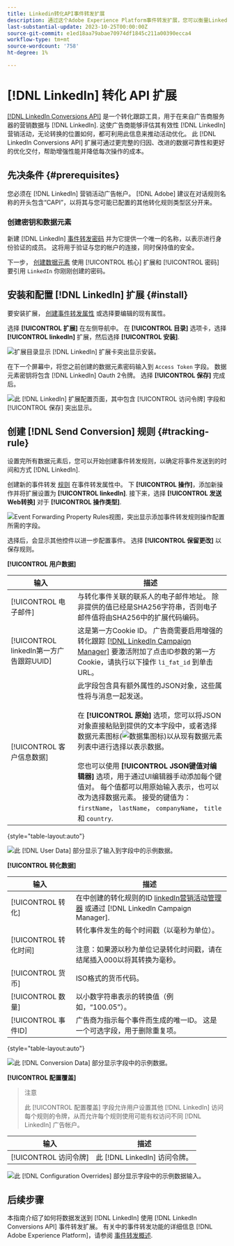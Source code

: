 ```yaml
---
title: Linkedin转化API事件转发扩展
description: 通过这个Adobe Experience Platform事件转发扩展，您可以衡量Linkedin营销活动的效果。
last-substantial-update: 2023-10-25T00:00:00Z
source-git-commit: e1ed18aa79abae70974df1845c211a00390ecca4
workflow-type: tm+mt
source-wordcount: '758'
ht-degree: 1%

---
```


# [!DNL LinkedIn] 转化 API 扩展

[[!DNL LinkedIn Conversions API]](https://learn.microsoft.com/en-us/linkedin/marketing/integrations/ads-reporting/conversions-api) 是一个转化跟踪工具，用于在来自广告商服务器的营销数据与 [!DNL LinkedIn]. 这使广告商能够评估其有效性 [!DNL LinkedIn] 营销活动，无论转换的位置如何，都可利用此信息来推动活动优化。 此 [!DNL LinkedIn Conversions API] 扩展可通过更完整的归因、改进的数据可靠性和更好的优化交付，帮助增强性能并降低每次操作的成本。

## 先决条件 {#prerequisites}

您必须在 [!DNL LinkedIn] 营销活动广告帐户。 [!DNL Adobe] 建议在对话规则名称的开头包含“CAPI”，以将其与您可能已配置的其他转化规则类型区分开来。

### 创建密钥和数据元素

新建 [!DNL LinkedIn] [事件转发密码](../../../ui/event-forwarding/secrets.md) 并为它提供一个唯一的名称，以表示进行身份验证的成员。 这将用于验证与您的帐户的连接，同时保持值的安全。

下一步， [创建数据元素](../../../ui/managing-resources/data-elements.md#create-a-data-element) 使用 [!UICONTROL 核心] 扩展和 [!UICONTROL 密码] 要引用 `LinkedIn` 你刚刚创建的密码。

## 安装和配置 [!DNL LinkedIn] 扩展 {#install}

要安装扩展， [创建事件转发属性](../../../ui/event-forwarding/overview.md#properties) 或选择要编辑的现有属性。

选择 **[!UICONTROL 扩展]** 在左侧导航中。 在 **[!UICONTROL 目录]** 选项卡，选择 **[!UICONTROL linkedIn]** 扩展，然后选择 **[!UICONTROL 安装]**.

![扩展目录显示 [!DNL LinkedIn] 扩展卡突出显示安装。](../../../images/extensions/server/linkedin/install-extension.png)

在下一个屏幕中，将您之前创建的数据元素密码输入到 `Access Token` 字段。 数据元素密钥将包含 [!DNL LinkedIn] Oauth 2令牌。 选择 **[!UICONTROL 保存]** 完成后。

![此 [!DNL LinkedIn] 扩展配置页面，其中包含 [!UICONTROL 访问令牌] 字段和 [!UICONTROL 保存] 突出显示。](../../../images/extensions/server/linkedin/configure-extension.png)

## 创建 [!DNL Send Conversion] 规则 {#tracking-rule}

设置完所有数据元素后，您可以开始创建事件转发规则，以确定将事件发送到的时间和方式 [!DNL LinkedIn].

创建新的事件转发 [规则](../../../ui/managing-resources/rules.md) 在事件转发属性中。 下 **[!UICONTROL 操作]**，添加新操作并将扩展设置为 **[!UICONTROL linkedIn]**. 接下来，选择 **[!UICONTROL 发送Web转换]** 对于 **[!UICONTROL 操作类型]**.

![Event Forwarding Property Rules视图，突出显示添加事件转发规则操作配置所需的字段。](../../../images/extensions/server/linkedin/linkedin-event-action.png)

选择后，会显示其他控件以进一步配置事件。 选择 **[!UICONTROL 保留更改]** 以保存规则。

**[!UICONTROL 用户数据]**

| 输入 | 描述 |
| --- | --- |
| [!UICONTROL 电子邮件] | 与转化事件关联的联系人的电子邮件地址。 除非提供的值已经是SHA256字符串，否则电子邮件值将由SHA256中的扩展代码编码。 |
| [!UICONTROL linkedIn第一方广告跟踪UUID] | 这是第一方Cookie ID。 广告商需要启用增强的转化跟踪 [[!DNL LinkedIn Campaign Manager]](https://www.linkedin.com/help/lms/answer/a423304/enable-first-party-cookies-on-a-linkedin-insight-tag) 要激活附加了点击ID参数的第一方Cookie，请执行以下操作 `li_fat_id` 到单击URL。 |
| [!UICONTROL 客户信息数据] | 此字段包含具有额外属性的JSON对象，这些属性将与消息一起发送。<br><br>在 **[!UICONTROL 原始]** 选项，您可以将JSON对象直接粘贴到提供的文本字段中，或者选择数据元素图标(![数据集图标](../../../images/extensions/server/aws/data-element-icon.png))以从现有数据元素列表中进行选择以表示数据。<br><br>您也可以使用 **[!UICONTROL JSON键值对编辑器]** 选项，用于通过UI编辑器手动添加每个键值对。 每个值都可以用原始输入表示，也可以改为选择数据元素。 接受的键值为： `firstName`， `lastName`， `companyName`， `title` 和 `country`. |

{style="table-layout:auto"}

![此 [!DNL User Data] 部分显示了输入到字段中的示例数据。](../../../images/extensions/server/linkedin/configure-extension-user-data.png)

**[!UICONTROL 转化数据]**

| 输入 | 描述 |
| --- | --- |
| [!UICONTROL 转化] | 在中创建的转化规则的ID [linkedIn营销活动管理器](https://www.linkedin.com/help/lms/answer/a1657171) 或通过 [!DNL LinkedIn Campaign Manager]. |
| [!UICONTROL 转化时间] | 转化事件发生的每个时间戳（以毫秒为单位）。 <br><br> 注意：如果源以秒为单位记录转化时间戳，请在结尾插入000以将其转换为毫秒。 |
| [!UICONTROL 货币] | ISO格式的货币代码。 |
| [!UICONTROL 数量] | 以小数字符串表示的转换值（例如，“100.05”）。 |
| [!UICONTROL 事件ID] | 广告商为指示每个事件而生成的唯一ID。 这是一个可选字段，用于删除重复项。 |

{style="table-layout:auto"}

![此 [!DNL Conversion Data] 部分显示字段中的示例数据。](../../../images/extensions/server/linkedin/configure-extension-conversions-data.png)

**[!UICONTROL 配置覆盖]**

>注意
>
>此 [!UICONTROL 配置覆盖] 字段允许用户设置其他 [!DNL LinkedIn] 访问每个规则的令牌，从而允许每个规则使用可能有权访问不同 [!DNL LinkedIn] 广告帐户。

| 输入 | 描述 |
| --- | --- |
| [!UICONTROL 访问令牌] | 此 [!DNL LinkedIn] 访问令牌。 |

![此 [!DNL Configuration Overrides] 部分显示字段中的示例数据输入。](../../../images/extensions/server/linkedin/configure-extension-configuration-override.png)

## 后续步骤

本指南介绍了如何将数据发送到 [!DNL LinkedIn] 使用 [!DNL LinkedIn Conversions API] 事件转发扩展。 有关中的事件转发功能的详细信息 [!DNL Adobe Experience Platform]，请参阅 [事件转发概述](../../../ui/event-forwarding/overview.md).

